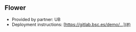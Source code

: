 ## Flower

- Provided by partner: UB
- Deployment instructions: [https://gitlab.bsc.es/demo/...](#)
